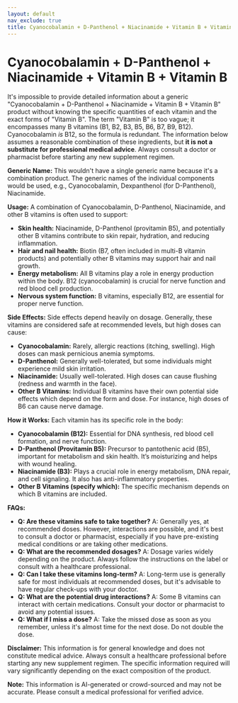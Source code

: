 ```yaml
---
layout: default
nav_exclude: true
title: Cyanocobalamin + D-Panthenol + Niacinamide + Vitamin B + Vitamin B
---
```


# Cyanocobalamin + D-Panthenol + Niacinamide + Vitamin B + Vitamin B

It's impossible to provide detailed information about a generic "Cyanocobalamin + D-Panthenol + Niacinamide + Vitamin B + Vitamin B" product without knowing the specific quantities of each vitamin and the exact forms of "Vitamin B".  The term "Vitamin B" is too vague; it encompasses many B vitamins (B1, B2, B3, B5, B6, B7, B9, B12).  Cyanocobalamin *is* B12, so the formula is redundant.  The information below assumes a reasonable combination of these ingredients, but **it is not a substitute for professional medical advice**.  Always consult a doctor or pharmacist before starting any new supplement regimen.


**Generic Name:**  This wouldn't have a single generic name because it's a combination product.  The generic names of the individual components would be used, e.g., Cyanocobalamin, Dexpanthenol (for D-Panthenol), Niacinamide.

**Usage:**  A combination of Cyanocobalamin, D-Panthenol, Niacinamide, and other B vitamins is often used to support:

* **Skin health:**  Niacinamide, D-Panthenol (provitamin B5), and potentially other B vitamins contribute to skin repair, hydration, and reducing inflammation.
* **Hair and nail health:**  Biotin (B7, often included in multi-B vitamin products) and potentially other B vitamins may support hair and nail growth.
* **Energy metabolism:**  All B vitamins play a role in energy production within the body.  B12 (cyanocobalamin) is crucial for nerve function and red blood cell production.
* **Nervous system function:** B vitamins, especially B12, are essential for proper nerve function.


**Side Effects:**  Side effects depend heavily on dosage.  Generally, these vitamins are considered safe at recommended levels, but high doses can cause:

* **Cyanocobalamin:**  Rarely, allergic reactions (itching, swelling).  High doses can mask pernicious anemia symptoms.
* **D-Panthenol:**  Generally well-tolerated, but some individuals might experience mild skin irritation.
* **Niacinamide:**  Usually well-tolerated. High doses can cause flushing (redness and warmth in the face).
* **Other B Vitamins:**  Individual B vitamins have their own potential side effects which depend on the form and dose.  For instance, high doses of B6 can cause nerve damage.


**How it Works:** Each vitamin has its specific role in the body:

* **Cyanocobalamin (B12):**  Essential for DNA synthesis, red blood cell formation, and nerve function.
* **D-Panthenol (Provitamin B5):**  Precursor to pantothenic acid (B5), important for metabolism and skin health.  It’s moisturizing and helps with wound healing.
* **Niacinamide (B3):**  Plays a crucial role in energy metabolism, DNA repair, and cell signaling.  It also has anti-inflammatory properties.
* **Other B Vitamins (specify which):**  The specific mechanism depends on which B vitamins are included.


**FAQs:**

* **Q:  Are these vitamins safe to take together?** A:  Generally yes, at recommended doses. However, interactions are possible, and it's best to consult a doctor or pharmacist, especially if you have pre-existing medical conditions or are taking other medications.
* **Q:  What are the recommended dosages?** A:  Dosage varies widely depending on the product.  Always follow the instructions on the label or consult with a healthcare professional.
* **Q:  Can I take these vitamins long-term?** A:  Long-term use is generally safe for most individuals at recommended doses, but it's advisable to have regular check-ups with your doctor.
* **Q:  What are the potential drug interactions?** A: Some B vitamins can interact with certain medications. Consult your doctor or pharmacist to avoid any potential issues.
* **Q:  What if I miss a dose?** A:  Take the missed dose as soon as you remember, unless it's almost time for the next dose. Do not double the dose.


**Disclaimer:** This information is for general knowledge and does not constitute medical advice.  Always consult a healthcare professional before starting any new supplement regimen.  The specific information required will vary significantly depending on the exact composition of the product.


**Note:** This information is AI-generated or crowd-sourced and may not be accurate. Please consult a medical professional for verified advice.